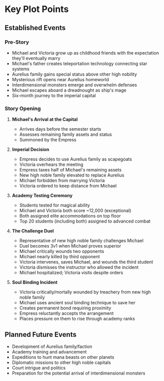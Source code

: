 # Key Plot Points

## Established Events

### Pre-Story
- Michael and Victoria grow up as childhood friends with the expectation they'll eventually marry
- Michael's father creates teleportation technology connecting star systems
- Aurelius family gains special status above other high nobility
- Mysterious rift opens near Aurelius homeworld
- Interdimensional monsters emerge and overwhelm defenses
- Michael escapes aboard a dreadnought as ship's mage
- Six-month journey to the imperial capital

### Story Opening
1. **Michael's Arrival at the Capital**
   - Arrives days before the semester starts
   - Assesses remaining family assets and status
   - Summoned by the Empress

2. **Imperial Decision**
   - Empress decides to use Aurelius family as scapegoats
   - Victoria overhears the meeting
   - Empress taxes half of Michael's remaining assets
   - New high noble family elevated to replace Aurelius
   - Michael forbidden from marrying Victoria
   - Victoria ordered to keep distance from Michael

3. **Academy Testing Ceremony**
   - Students tested for magical ability
   - Michael and Victoria both score ~12,000 (exceptional)
   - Both assigned elite accommodations on top floor
   - Top 20 students (including both) assigned to advanced combat

4. **The Challenge Duel**
   - Representative of new high noble family challenges Michael
   - Duel becomes 3v1 when Michael proves superior
   - Michael critically wounds two opponents
   - Michael nearly killed by third opponent
   - Victoria intervenes, saves Michael, and wounds the third student
   - Victoria dismisses the instructor who allowed the incident
   - Michael hospitalized; Victoria visits despite orders

5. **Soul Binding Incident**
   - Victoria critically/mortally wounded by treachery from new high noble family
   - Michael uses ancient soul binding technique to save her
   - Creates permanent bond requiring proximity
   - Empress reluctantly accepts the arrangement
   - Places pressure on them to rise through academy ranks

## Planned Future Events
- Development of Aurelius family/faction
- Academy training and advancement
- Expeditions to hunt mana beasts on other planets
- Diplomatic missions to other high noble capitals
- Court intrigue and politics
- Preparation for the potential arrival of interdimensional monsters
